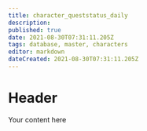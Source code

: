 ```yaml
---
title: character_queststatus_daily
description: 
published: true
date: 2021-08-30T07:31:11.205Z
tags: database, master, characters
editor: markdown
dateCreated: 2021-08-30T07:31:11.205Z
---
```


# Header
Your content here